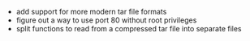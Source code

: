  - add support for more modern tar file formats
 - figure out a way to use port 80 without root privileges
 - split functions to read from a compressed tar file into separate files
